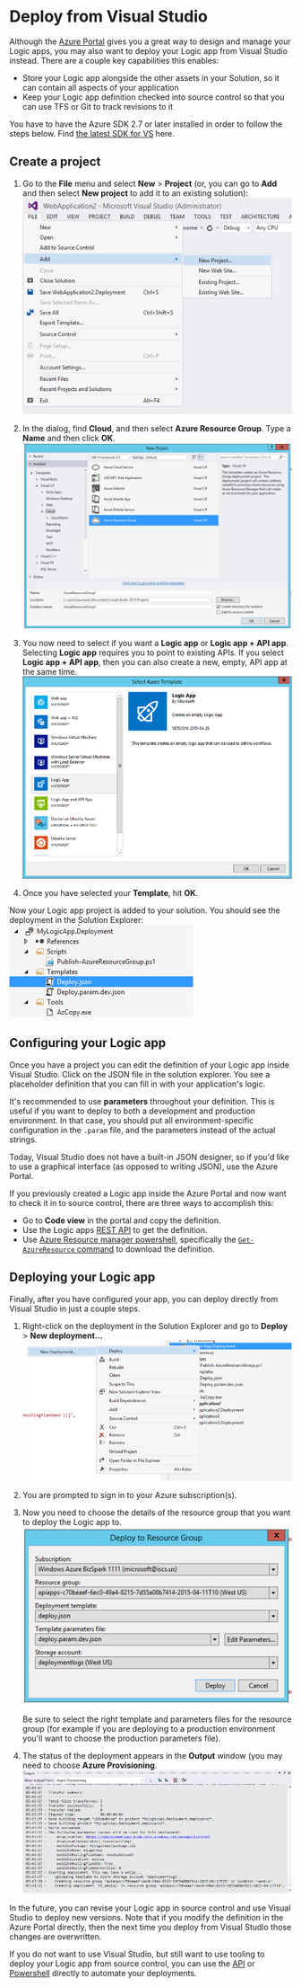 <properties 
    pageTitle="Deploy from Visual Studio | Microsoft Azure" 
    description="Create a project in Visual Studio to manage your Logic app." 
    authors="stepsic-microsoft-com" 
    manager="dwrede" 
    editor="" 
    services="app-service\logic" 
    documentationCenter=""/>

<tags
    ms.service="app-service-logic"
    ms.workload="integration"
    ms.tgt_pltfrm="na"
    ms.devlang="na"
    ms.topic="article"
    ms.date="01/19/2016"
    ms.author="stepsic"/> 

# Deploy from Visual Studio
Although the [Azure Portal](https://portal.azure.com/) gives you a great way to design and manage your Logic apps, you may also want to deploy your Logic app from Visual Studio instead. There are a couple key capabilities this enables:

* Store your Logic app alongside the other assets in your Solution, so it can contain all aspects of your application
* Keep your Logic app definition checked into source control so that you can use TFS or Git to track revisions to it 

You have to have the Azure SDK 2.7 or later installed in order to follow the steps below. Find [the latest SDK for VS](https://azure.microsoft.com/downloads/) here.

## Create a project
1. Go to the **File** menu and select **New** >  **Project** (or, you can go to **Add** and then select **New project** to add it to an existing solution):
 ![File menu](./media/app-service-logic-deploy-from-vs/filemenu.png)

2. In the dialog, find **Cloud**, and then select **Azure Resource Group**. Type a **Name** and then click **OK**.
 ![Add new project](./media/app-service-logic-deploy-from-vs/addnewproject.png)

3. You now need to select if you want a **Logic app** or **Logic app + API app**. Selecting **Logic app** requires you to point to existing APIs. If you select **Logic app + API app**, then you can also create a new, empty, API app at the same time.
 ![Select Azure template](./media/app-service-logic-deploy-from-vs/selectazuretemplate.png)

4. Once you have selected your **Template**, hit **OK**.


Now your Logic app project is added to your solution. You should see the deployment in the Solution Explorer:
![Deployment](./media/app-service-logic-deploy-from-vs/deployment.png)

## Configuring your Logic app
Once you have a project you can edit the definition of your Logic app inside Visual Studio. Click on the JSON file in the solution explorer. You see a placeholder definition that you can fill in with your application's logic.

It's recommended to use **parameters** throughout your definition. This is useful if you want to deploy to both a development and production environment. In that case, you should put all environment-specific configuration in the `.param` file, and the parameters instead of the actual strings.

Today, Visual Studio does not have a built-in JSON designer, so if you'd like to use a graphical interface (as opposed to writing JSON), use the Azure Portal. 

If you previously created a Logic app inside the Azure Portal and now want to check it in to source control, there are three ways to accomplish this:

* Go to **Code view** in the portal and copy the definition.
* Use the Logic apps [REST API](https://msdn.microsoft.com/library/azure/dn948510.aspx) to get the definition.
* Use [Azure Resource manager powershell](../powershell-azure-resource-manager.md),  specifically the [`Get-AzureResource` command](https://msdn.microsoft.com/library/dn654579.aspx) to download the definition.

## Deploying your Logic app
Finally, after you have configured your app, you can deploy directly from Visual Studio in just a couple steps. 

1. Right-click on the deployment in the Solution Explorer and go to **Deploy** > **New deployment...**
 ![New deployment](./media/app-service-logic-deploy-from-vs/newdeployment.png)

2. You are prompted to sign in to your Azure subscription(s). 

3. Now you need to choose the details of the resource group that you want to deploy the Logic app to. 
 ![Deploy to resource group](./media/app-service-logic-deploy-from-vs/deploytoresourcegroup.png)

    Be sure to select the right template and parameters files for the resource group (for example if you are deploying to a production environment you'll want to choose the production parameters file). 

4. The status of the deployment appears in the **Output** window (you may need to choose **Azure Provisioning**. 
 ![Output](./media/app-service-logic-deploy-from-vs/output.png)


In the future, you can revise your Logic app in source control and use Visual Studio to deploy new versions. Note that if you modify the definition in the Azure Portal directly, then the next time you deploy from Visual Studio those changes are overwritten.

If you do not want to use Visual Studio, but still want to use tooling to deploy your Logic app from source control, you can use the [API](https://msdn.microsoft.com/library/azure/dn948510.aspx) or [Powershell](../powershell-azure-resource-manager.md) directly to automate your deployments.  

